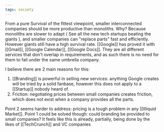 ```yaml
---
tags: society
---
```


From a pure Survival of the fittest viewpoint, smaller interconnected companies should be more productive than monoliths. Why? Because monoliths are slower to adapt ( See all the new tech startups beating the giants ), and smaller companies can "replace parts" fast and efficiently. However giants still have a high survival rate. [[Google]] has proved it with [[Gmail]], [[Google Calendar]], [[Google Docs]]. They are all different services that don't overlap in requirements, and as such there is no need for them to fall under the same umbrella company.

I believe there are 2 main reasons for this:

1. [[Branding]] is powerful in selling new services: anything Google creates will be tried by a solid fanbase, however this does not apply to a [[Startup]] nobody heard of.
2. Friction: negotiating prices between small companies creates friction, which does not exist when a company provides all the parts.

Point 2 seems harder to address: pricing is a tough problem in any [[Illiquid Market]]. Point 1 could be solved though: could branding be provided to small companies? It feels like this is already, partially, being done by the likes of [[TechCrunch]] and VC companies
